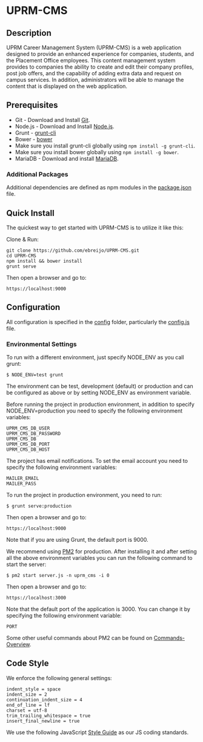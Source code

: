 UPRM-CMS
========

## Description

UPRM Career Management System (UPRM-CMS) is a web application designed to provide an enhanced experience for companies, students, and the Placement Office employees. This content management system provides to companies the ability to create and edit their company profiles, post job offers, and the capability of adding extra data and request on campus services. In addition, administrators will be able to manage the content that is displayed on the web application.

## Prerequisites

* Git - Download and Install [Git](https://git-scm.com/downloads).
* Node.js - Download and Install [Node.js](https://nodejs.org/en/download/).
* Grunt - [grunt-cli](http://gruntjs.com/getting-started)
* Bower - [bower](http://bower.io/) 
* Make sure you install grunt-cli globally using `npm install -g grunt-cli`.
* Make sure you install bower globally using `npm install -g bower`.
* MariaDB - Download and install [MariaDB](https://downloads.mariadb.org/).

### Additional Packages

Additional dependencies are defined as npm modules in the [package.json](/package.json) file. 

## Quick Install

  The quickest way to get started with UPRM-CMS is to utilize it like this:

  Clone & Run:

    git clone https://github.com/ebreijo/UPRM-CMS.git
    cd UPRM-CMS
    npm install && bower install
    grunt serve

  Then open a browser and go to:

    https://localhost:9000

## Configuration

  All configuration is specified in the [config](/lib/config) folder, particularly the [config.js](/lib/config/config.js) file.

### Environmental Settings

  To run with a different environment, just specify NODE_ENV as you call grunt:

    $ NODE_ENV=test grunt

   The environment can be test, development (default) or production and can be configured as above or by setting NODE_ENV as environment variable.
   
   Before running the project in production environment, in addition to specify NODE_ENV=production you need to specify the following environment variables:
    
    UPRM_CMS_DB_USER
    UPRM_CMS_DB_PASSWORD
    UPRM_CMS_DB
    UPRM_CMS_DB_PORT
    UPRM_CMS_DB_HOST
    
   The project has email notifications. To set the email account you need to specify the following environment variables:
    
    MAILER_EMAIL
    MAILER_PASS
    
   To run the project in production environment, you need to run:
      
    $ grunt serve:production
    
   Then open a browser and go to:
    
    https://localhost:9000
    
   Note that if you are using Grunt, the default port is 9000.
    
   We recommend using [PM2](http://pm2.keymetrics.io/) for production. After installing it and after setting all the above environment variables you can run the following command to start the server:
   
    $ pm2 start server.js -n uprm_cms -i 0
    
   Then open a browser and go to:
       
    https://localhost:3000
    
   Note that the default port of the application is 3000. You can change it by specifying the following environment variable:
   
    PORT

   Some other useful commands about PM2 can be found on [Commands-Overview](https://github.com/Unitech/pm2#commands-overview).
   
## Code Style

  We enforce the following general settings:

    indent_style = space
    indent_size = 2
    continuation_indent_size = 4
    end_of_line = lf
    charset = utf-8
    trim_trailing_whitespace = true
    insert_final_newline = true


  We use the following JavaScript [Style Guide](http://goo.gl/b3LFBH) as our JS coding standards.

